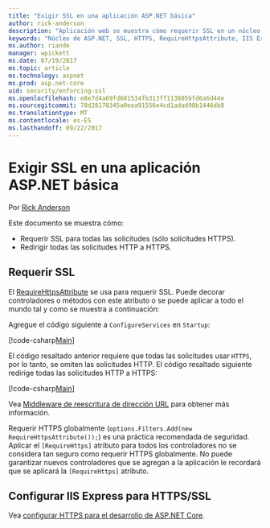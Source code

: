 ```yaml
---
title: "Exigir SSL en una aplicación ASP.NET básica"
author: rick-anderson
description: "Aplicación web se muestra cómo requerir SSL en un núcleo de ASP.NET"
keywords: "Núcleo de ASP.NET, SSL, HTTPS, RequireHttpsAttribute, IIS Express"
ms.author: riande
manager: wpickett
ms.date: 07/19/2017
ms.topic: article
ms.technology: aspnet
ms.prod: asp.net-core
uid: security/enforcing-ssl
ms.openlocfilehash: e8e7d4a69fd681534fb313ff113805bfd6a6d44e
ms.sourcegitcommit: 78d28178345a0eea91556e4cd1adad98b1446db8
ms.translationtype: MT
ms.contentlocale: es-ES
ms.lasthandoff: 09/22/2017
---
```

# <a name="enforcing-ssl-in-an-aspnet-core-app"></a>Exigir SSL en una aplicación ASP.NET básica

Por [Rick Anderson](https://twitter.com/RickAndMSFT)

Este documento se muestra cómo:

- Requerir SSL para todas las solicitudes (sólo solicitudes HTTPS).
- Redirigir todas las solicitudes HTTP a HTTPS.

## <a name="require-ssl"></a>Requerir SSL

El [RequireHttpsAttribute](https://docs.microsoft.com/aspnet/core/api/microsoft.aspnetcore.mvc.requirehttpsattribute) se usa para requerir SSL. Puede decorar controladores o métodos con este atributo o se puede aplicar a todo el mundo tal y como se muestra a continuación:

Agregue el código siguiente a `ConfigureServices` en `Startup`:

[!code-csharp[Main](authentication/accconfirm/sample/WebApp1/Startup.cs?name=snippet2&highlight=4-)]

El código resaltado anterior requiere que todas las solicitudes usar `HTTPS`, por lo tanto, se omiten las solicitudes HTTP. El código resaltado siguiente redirige todas las solicitudes HTTP a HTTPS:

[!code-csharp[Main](authentication/accconfirm/sample/WebApp1/Startup.cs?name=snippet_AddRedirectToHttps&highlight=7-)]

Vea [Middleware de reescritura de dirección URL](xref:fundamentals/url-rewriting) para obtener más información.

Requerir HTTPS globalmente (`options.Filters.Add(new RequireHttpsAttribute());`) es una práctica recomendada de seguridad. Aplicar el `[RequireHttps]` atributo para todos los controladores no se considera tan seguro como requerir HTTPS globalmente. No puede garantizar nuevos controladores que se agregan a la aplicación le recordará que se aplicará la `[RequireHttps]` atributo.

## <a name="set-up-iis-express-for-sslhttps"></a>Configurar IIS Express para HTTPS/SSL

Vea [configurar HTTPS para el desarrollo de ASP.NET Core](xref:security/https#iisxpress).
